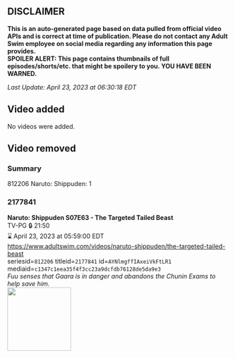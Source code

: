 ## DISCLAIMER
**This is an auto-generated page based on data pulled from official video APIs and is correct at time of publication. Please do not contact any Adult Swim employee on social media regarding any information this page provides.**  
**SPOILER ALERT: This page contains thumbnails of full episodes/shorts/etc. that might be spoilery to you. YOU HAVE BEEN WARNED.**  

_Last Update: April 23, 2023 at 06:30:18 EDT_
## Video added
No videos were added.  
## Video removed
### Summary
812206 Naruto: Shippuden: 1  
### 2177841
**Naruto: Shippuden S07E63 - The Targeted Tailed Beast**  
TV-PG 🔒 21:50  
⌛ April 23, 2023 at 05:59:00 EDT  
https://www.adultswim.com/videos/naruto-shippuden/the-targeted-tailed-beast  
seriesid=`812206` titleid=`2177841` id=`AYNlmgffIAxeiVkFtLR1` mediaid=`c1347c1eea35f4f3cc23a9dcfdb76128de5da9e3`  
_Fuu senses that Gaara is in danger and abandons the Chunin Exams to help save him._  
<a href="https://media.cdn.adultswim.com/uploads/20220922/thumbnails/2_229221028430-NarutoShippuden_411_TheTargetedTailedBeast.png"><img src="https://media.cdn.adultswim.com/uploads/20220922/thumbnails/2_229221028430-NarutoShippuden_411_TheTargetedTailedBeast.png" height="144px" /></a>
